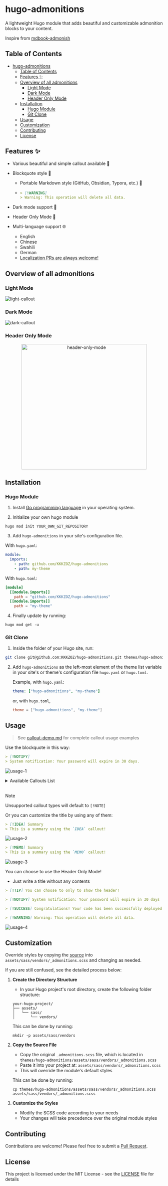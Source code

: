 # hugo-admonitions

A lightweight Hugo module that adds beautiful and customizable admonition blocks to your content.

Inspire from [mdbook-admonish](https://tommilligan.github.io/mdbook-admonish/)

## Table of Contents

- [hugo-admonitions](#hugo-admonitions)
  - [Table of Contents](#table-of-contents)
  - [Features ✨](#features-)
  - [Overview of all admonitions](#overview-of-all-admonitions)
    - [Light Mode](#light-mode)
    - [Dark Mode](#dark-mode)
    - [Header Only Mode](#header-only-mode)
  - [Installation](#installation)
    - [Hugo Module](#hugo-module)
    - [Git Clone](#git-clone)
  - [Usage](#usage)
  - [Customization](#customization)
  - [Contributing](#contributing)
  - [License](#license)

## Features ✨

- Various beautiful and simple callout available 🎨
- Blockquote style 💬
  - Portable Markdown style (GitHub, Obsidian, Typora, etc.) 📝

  - ```md
    > [!WARNING]
    > Warning: This operation will delete all data.
    ```

- Dark mode support 🌙
- Header Only Mode 📑
- Multi-language support 🌐
  - English
  - Chinese
  - Swahili
  - German
  - [Localization PRs are always welcome!](https://github.com/KKKZOZ/hugo-admonitions/pulls)

## Overview of all admonitions

### Light Mode

![light-callout](./light-callout.png)

### Dark Mode

![dark-callout](./dark-callout.png)

### Header Only Mode

<div align="center">
  <img src="./header-only-mode.png" width="400" alt="header-only-mode">
</div>

## Installation

### Hugo Module

1. Install [Go programming language](https://go.dev/doc/install) in your operating system.

2. Initialize your own hugo module

```shell
hugo mod init YOUR_OWN_GIT_REPOSITORY
```

3. Add `hugo-admonitions` in your site's configuration file.

With `hugo.yaml`:

```yaml
module:
  imports:
    - path: github.com/KKKZOZ/hugo-admonitions
    - path: my-theme
```

With `hugo.toml`:

```toml
[module]
  [[module.imports]]
    path = "github.com/KKKZOZ/hugo-admonitions"
  [[module.imports]]
    path = "my-theme"
```

4. Finally update by running:

```shell
hugo mod get -u
```

### Git Clone

1. Inside the folder of your Hugo site, run:

```bash
git clone git@github.com:KKKZOZ/hugo-admonitions.git themes/hugo-admonitions --depth=1
```

2. Add `hugo-admonitions` as the left-most element of the theme list variable in your site's or theme's configuration file `hugo.yaml` or `hugo.toml`.

    Example, with `hugo.yaml`:

    ```yaml
    theme: ["hugo-admonitions", "my-theme"]
    ```

    or, with `hugo.toml`,

    ```toml
    theme = ["hugo-admonitions", "my-theme"]
    ```

## Usage

> See [callout-demo.md](./callout-demo.md) for complete callout usage examples

Use the blockquote in this way:

```markdown
> [!NOTIFY]
> System notification: Your password will expire in 30 days.
```

![usage-1](./usage-1.png)

<details>
<summary>Available Callouts List</summary>

- `[!ABSTRACT]`
- `[!CAUTION]`
- `[!CODE]`
- `[!CONCLUSION]`
- `[!DANGER]`
- `[!ERROR]`
- `[!EXAMPLE]`
- `[!EXPERIMENT]`
- `[!GOAL]`
- `[!IDEA]`
- `[!IMPORTANT]`
- `[!MEMO]`
- `[!NOTE]`
- `[!NOTIFY]`
- `[!QUESTION]`
- `[!QUOTE]`
- `[!SUCCESS]`
- `[!TASK]`
- `[!TIP]`
- `[!WARNING]`

</details>

<br/>

> [!NOTE]
> Unsupported callout types will default to `[!NOTE]`

Or you can customize the title by using any of them:

```markdown
> [!IDEA] Summary
> This is a summary using the `IDEA` callout!
```

![usage-2](./usage-2.png)

```markdown
> [!MEMO] Summary
> This is a summary using the `MEMO` callout!
```

![usage-3](./usage-3.png)

You can choose to use the Header Only Mode!

- Just write a title without any contents

```markdown
> [!TIP] You can choose to only to show the header!

> [!NOTIFY] System notification: Your password will expire in 30 days

> [!SUCCESS] Congratulations! Your code has been successfully deployed to production

> [!WARNING] Warning: This operation will delete all data. 
```

![usage-4](./usage-4.png)

## Customization

Override styles by copying the [source](./assets/sass/vendors/_admonitions.scss) into `assets/sass/vendors/_admonitions.scss` and changing as needed.

If you are still confused, see the detailed process below:

1. **Create the Directory Structure**
   - In your Hugo project's root directory, create the following folder structure:
   ```
   your-hugo-project/
   ├── assets/
   │   └── sass/
   │       └── vendors/
   ```

    This can be done by running:
    ```shell
    mkdir -p assets/sass/vendors
    ```

2. **Copy the Source File**
   - Copy the original `_admonitions.scss` file, which is located in `themes/hugo-admonitions/assets/sass/vendors/_admonitions.scss` 
   - Paste it into your project at: `assets/sass/vendors/_admonitions.scss`
   - This will override the module's default styles
  
   This can be done by running:
   ```shell
   cp themes/hugo-admonitions/assets/sass/vendors/_admonitions.scss assets/sass/vendors/_admonitions.scss
   ```

3. **Customize the Styles**
   - Modify the SCSS code according to your needs
   - Your changes will take precedence over the original module styles

## Contributing

Contributions are welcome! Please feel free to submit a [Pull Request](https://github.com/KKKZOZ/hugo-admonitions/pulls).

## License

This project is licensed under the MIT License - see the [LICENSE](LICENSE) file for details
